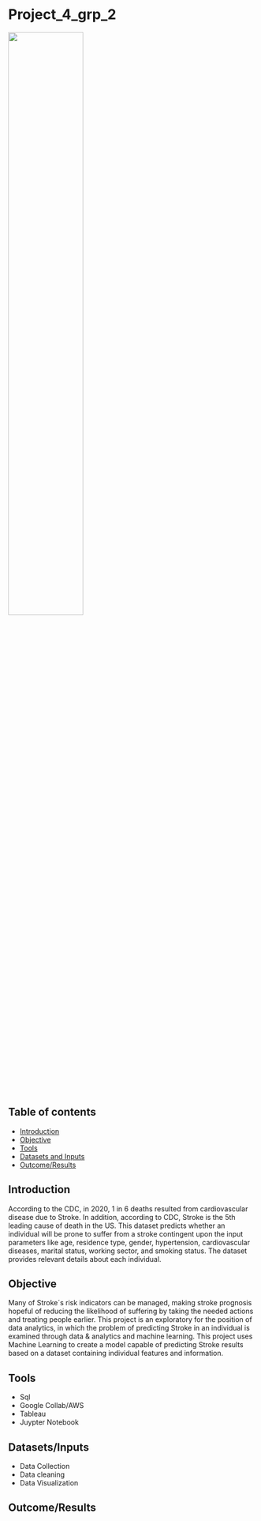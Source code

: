 # Project_4_grp_2

<img src="https://www.sharp.com/health-news/images/Stroke-prevention-HN1410-iStock-1249957366-Cover-Sized.jpg" width=55% length=175%>

## Table of contents ##
- [Introduction](#Introduction)
- [Objective](#Objective)
- [Tools](#Tools)
- [Datasets and Inputs](#Datasets/Inputs)
- [Outcome/Results](#Outcome/Results)

## Introduction 

According to the CDC, in 2020, 1 in 6 deaths resulted from cardiovascular disease due to Stroke. In addition, according to CDC, Stroke is the 5th leading cause of death in the US. This dataset predicts whether an individual will be prone to suffer from a stroke contingent upon the input parameters like age, residence type, gender, hypertension, cardiovascular diseases, marital status, working sector, and smoking status. The dataset provides relevant details about each individual. 

## Objective

Many of Stroke´s risk indicators can be managed, making stroke prognosis hopeful of reducing the likelihood of suffering by taking the needed actions and treating people earlier. This project is an exploratory for the position of data analytics, in which the problem of predicting Stroke in an individual is examined through data & analytics and machine learning. This project uses Machine Learning to create a  model capable of predicting Stroke results based on a dataset containing individual features and information.  

## Tools
+ Sql
+ Google Collab/AWS 
+ Tableau
+ Juypter Notebook

## Datasets/Inputs 
- Data Collection
- Data cleaning
- Data Visualization

## Outcome/Results
